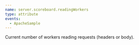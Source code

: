 ```yaml
---
name: server.scoreboard.readingWorkers
type: attribute
events:
  - ApacheSample
---
```


Current number of workers reading requests (headers or body).